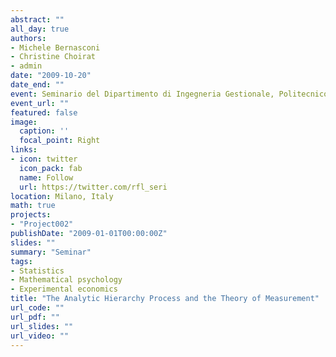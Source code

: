 ```yaml
---
abstract: ""
all_day: true
authors:
- Michele Bernasconi
- Christine Choirat
- admin
date: "2009-10-20"
date_end: ""
event: Seminario del Dipartimento di Ingegneria Gestionale, Politecnico di Milano
event_url: ""
featured: false
image:
  caption: ''
  focal_point: Right
links:
- icon: twitter
  icon_pack: fab
  name: Follow
  url: https://twitter.com/rfl_seri
location: Milano, Italy
math: true
projects:
- "Project002"
publishDate: "2009-01-01T00:00:00Z"
slides: ""
summary: "Seminar"
tags:
- Statistics
- Mathematical psychology
- Experimental economics
title: "The Analytic Hierarchy Process and the Theory of Measurement"
url_code: ""
url_pdf: ""
url_slides: ""
url_video: ""
---
```

